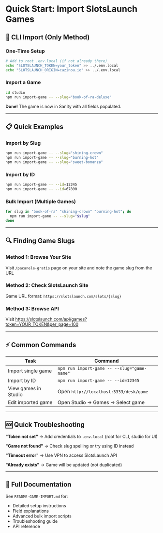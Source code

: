 # Quick Start: Import SlotsLaunch Games

## 🚀 CLI Import (Only Method)

### One-Time Setup
```bash
# Add to root .env.local (if not already there)
echo "SLOTSLAUNCH_TOKEN=your_token" >> ../.env.local
echo "SLOTSLAUNCH_ORIGIN=cazinou.io" >> ../.env.local
```

### Import a Game
```bash
cd studio
npm run import-game -- --slug="book-of-ra-deluxe"
```

**Done!** The game is now in Sanity with all fields populated.

---

## 📋 Quick Examples

### Import by Slug
```bash
npm run import-game -- --slug="shining-crown"
npm run import-game -- --slug="burning-hot"
npm run import-game -- --slug="sweet-bonanza"
```

### Import by ID
```bash
npm run import-game -- --id=12345
npm run import-game -- --id=67890
```

### Bulk Import (Multiple Games)
```bash
for slug in "book-of-ra" "shining-crown" "burning-hot"; do
  npm run import-game -- --slug="$slug"
done
```

---

## 🔍 Finding Game Slugs

### Method 1: Browse Your Site
Visit `/pacanele-gratis` page on your site and note the game slug from the URL

### Method 2: Check SlotsLaunch Site
Game URL format: `https://slotslaunch.com/slots/{slug}`

### Method 3: Browse API
Visit https://slotslaunch.com/api/games?token=YOUR_TOKEN&per_page=100

---

## ⚡ Common Commands

| Task | Command |
|------|---------|
| Import single game | `npm run import-game -- --slug="game-name"` |
| Import by ID | `npm run import-game -- --id=12345` |
| View games in Studio | Open `http://localhost:3333/desk/game` |
| Edit imported game | Open Studio → Games → Select game |

---

## 🆘 Quick Troubleshooting

**"Token not set"**
→ Add credentials to `.env.local` (root for CLI, studio for UI)

**"Game not found"**
→ Check slug spelling or try using ID instead

**"Timeout error"**
→ Use VPN to access SlotsLaunch API

**"Already exists"**
→ Game will be updated (not duplicated)

---

## 📖 Full Documentation

See `README-GAME-IMPORT.md` for:
- Detailed setup instructions
- Field explanations
- Advanced bulk import scripts
- Troubleshooting guide
- API reference
